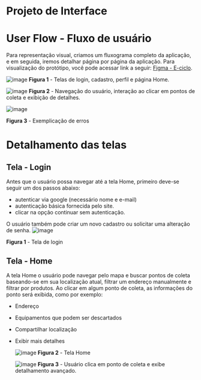 # Projeto de Interface

# User Flow - Fluxo de usuário

Para representação visual, criamos um fluxograma completo da aplicação, e em seguida, iremos detalhar página por página da aplicação. Para visualização do protótipo, você pode acessar link a seguir: <a href="https://www.figma.com/design/7nnBBJeeotzXBnAgp5Y8cQ/Projeto-Lixo?node-id=0-1&t=78glQwEsSvU1g55z-1">Figma - E-ciclo</a>.

![image](https://github.com/user-attachments/assets/661fb4b0-5622-4ff6-9787-ed30a47cd835)
**Figura 1** - Telas de login, cadastro, perfil e página Home.

![image](https://github.com/user-attachments/assets/6351e4fe-a3c3-41f2-a0a3-62dcd7bf54bd)
**Figura 2** - Navegação do usuário, interação ao clicar em pontos de coleta e exibição de detalhes.

![image](https://github.com/user-attachments/assets/3da7bc58-731c-44b3-96cc-23b6aad02f20)

**Figura 3** - Exemplicação de erros

# Detalhamento das telas

## **Tela - Login**

Antes que o usuário possa navegar até a tela Home, primeiro deve-se seguir um dos passos abaixo: 
- autenticar via google (necessário nome e e-mail)
- autenticação básica fornecida pelo site.
- clicar na opção continuar sem autenticação.

O usuário também pode criar um novo cadastro ou solicitar uma alteração de senha.
![image](https://github.com/user-attachments/assets/deb1473a-5985-424f-ba7b-913bb65e21f8)

**Figura 1** - Tela de login


## **Tela - Home**
A tela Home o usuário pode navegar pelo mapa e buscar pontos de coleta baseando-se em sua localização atual, filtrar um endereço manualmente e filtrar por produtos.
Ao clicar em algum ponto de coleta, as informações do ponto será exibida, como por exemplo: 
- Endereço
- Equipamentos que podem ser descartados
- Compartilhar localização
- Exibir mais detalhes

  ![image](https://github.com/user-attachments/assets/2d6d50d2-0455-4be9-83c6-211ae6179e9c)
**Figura 2** - Tela Home

  ![image](https://github.com/user-attachments/assets/9e175e7e-d625-43d2-8906-22d8db09d42c)
  **Figura 3** - Usuário clica em ponto de coleta e exibe detalhamento avançado.


  

